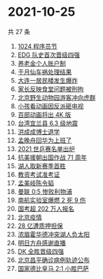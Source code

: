 # 2021-10-25

共 27 条

<!-- BEGIN -->
<!-- 最后更新时间 Mon Oct 25 2021 18:14:57 GMT+0800 (China Standard Time) -->

1. [1024 程序员节](https://www.zhihu.com/search?q=程序员节)
1. [EDG 队史首次晋级四强](https://www.zhihu.com/search?q=edg)
1. [养老金个人账户制](https://www.zhihu.com/search?q=养老金)
1. [于月仙车祸处理结果](https://www.zhihu.com/search?q=于月仙)
1. [大连一居民楼发生爆炸](https://www.zhihu.com/search?q=大连爆炸)
1. [家长反映食堂问题被刑拘](https://www.zhihu.com/search?q=家长反映食堂问题被刑拘)
1. [北京野生动物园游客冲向虎群](https://www.zhihu.com/search?q=北京野生动物园)
1. [小孩看动画因反派砸电视](https://www.zhihu.com/search?q=动画片)
1. [百部动画将出 4K 版](https://www.zhihu.com/search?q=中国动画)
1. [台湾宜兰县 6.3 级地震](https://www.zhihu.com/search?q=台湾地震)
1. [洪成成博士退学](https://www.zhihu.com/search?q=洪成成)
1. [孟晚舟回华为上班了](https://www.zhihu.com/search?q=孟晚舟)
1. [2021 世乒赛名单出炉](https://www.zhihu.com/search?q=世乒赛)
1. [抗美援朝出国作战 71 周年](https://www.zhihu.com/search?q=抗美援朝)
1. [湖人取新赛季首胜](https://www.zhihu.com/search?q=湖人)
1. [教资考试准考证](https://www.zhihu.com/search?q=教资)
1. [孟美岐陈令韬](https://www.zhihu.com/search?q=孟美岐)
1. [曼联 0:5 惨败利物浦](https://www.zhihu.com/search?q=曼联)
1. [南航实验室爆燃 2 死 9 伤](https://www.zhihu.com/search?q=南京航空航天大学爆燃)
1. [国考超 202 万人报名](https://www.zhihu.com/search?q=国考)
1. [北京疫情](https://www.zhihu.com/search?q=北京疫情)
1. [28 亿遭质押担保](https://www.zhihu.com/search?q=28亿)
1. [浓眉霍华德冲突湖人负太阳](https://www.zhihu.com/search?q=湖人)
1. [明日方舟感谢直播](https://www.zhihu.com/search?q=明日方舟)
1. [DK 全胜晋级四强](https://www.zhihu.com/search?q=DK)
1. [北京昌平确诊病例轨迹公布](https://www.zhihu.com/search?q=北京确诊)
1. [国家德比皇马 2:1 小胜巴萨](https://www.zhihu.com/search?q=皇马)

<!-- END -->
